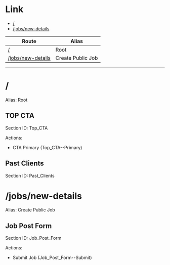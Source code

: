# Link

- [/](#22946)
- [/jobs/new-details](#78505)

| Route | Alias |
| ---- | ---- |
| [/](#22946) | Root |
| [/jobs/new-details](#78505) | Create Public Job |

-----

# <a name="22946"></a>/ 

Alias: Root

## TOP CTA

Section ID: Top_CTA

Actions:
- CTA Primary (Top_CTA--Primary)

## Past Clients

Section ID: Past_Clients

# /jobs/new-details <a name="78505"></a>

Alias: Create Public Job

## Job Post Form

Section ID: Job_Post_Form

Actions: 
- Submit Job (Job_Post_Form--Submit)
